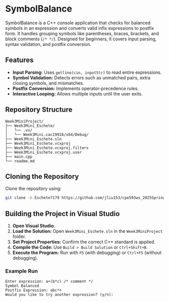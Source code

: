 # SymbolBalance

SymbolBalance is a C++ console application that checks for balanced symbols in an expression and converts valid infix expressions to postfix form. It handles grouping symbols like parentheses, braces, brackets, and block comments (`/* */`). Designed for beginners, it covers input parsing, syntax validation, and postfix conversion.

## Features
- **Input Parsing:** Uses `getline(cin, inputStr)` to read entire expressions.
- **Symbol Validation:** Detects errors such as unmatched pairs, extra closing symbols, and mismatches.
- **Postfix Conversion:** Implements operator-precedence rules.
- **Interactive Looping:** Allows multiple inputs until the user exits.

## Repository Structure
```
Week3MiniProject/
├── Week3Mini_Eschete/
│   └── .vs/
│   └── Week3Mini.cac19916/x64/Debug/
├── Week3Mini_Eschete.sln
├── Week3Mini_Eschete.vcxproj
├── Week3Mini_Eschete.vcxproj.filters
├── Week3Mini_Eschete.vcxproj.user
├── main.cpp
└── readme.md
```

## Cloning the Repository
Clone the repository using:
```bash
git clone -b Eschete7179 https://github.com/jliu153/cpe593ws_2025Spring.git
```

## Building the Project in Visual Studio
1. **Open Visual Studio.**
2. **Load the Solution:** Open `Week3Mini_Eschete.sln` in the `Week3MiniProject` folder.
3. **Set Project Properties:** Confirm the correct C++ standard is applied.
4. **Compile the Code:** Use `Build > Build Solution` or `Ctrl+Shift+B`.
5. **Execute the Program:** Run with `F5` (with debugging) or `Ctrl+F5` (without debugging).

### Example Run
```plaintext
Enter expression: a+(b*c) /* comment */
Symbol Balanced
Postfix Expression: abc*+
Would you like to try another expression? (y/n):
```



